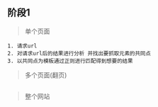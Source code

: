 ##  阶段1 
> 单个页面
 
```
1. 请求url
2. 对请求url后的结果进行分析 并找出要抓取元素的共同点
3. 以共同点为模板通过正则进行匹配得到想要的结果
```
> 多个页面(翻页)

```

```

> 整个网站

```

```
 
